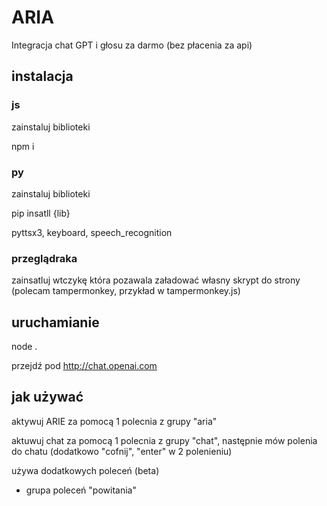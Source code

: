 # ARIA
Integracja chat GPT i głosu za darmo (bez płacenia za api)

## instalacja

### js
zainstaluj biblioteki

npm i

### py
zainstaluj biblioteki

pip insatll {lib}

pyttsx3, keyboard, speech_recognition

### przeglądraka
zainsatluj wtczykę która pozawala załadować własny skrypt do strony (polecam tampermonkey, przykład w tampermonkey.js)

## uruchamianie
node .

przejdź pod http://chat.openai.com

## jak używać
aktywuj ARIE za pomocą 1 polecnia z grupy "aria"

aktuwuj chat za pomocą 1 polecnia z grupy "chat", następnie mów polenia do chatu (dodatkowo "cofnij", "enter" w 2 polenieniu)

używa dodatkowych poleceń (beta)
- grupa poleceń "powitania"